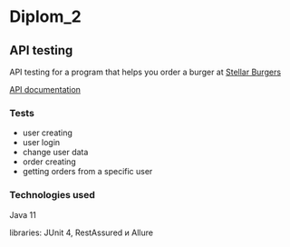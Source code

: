 # Diplom_2

## API testing 
API testing for a program that helps you order a burger at [Stellar Burgers](https://stellarburgers.nomoreparties.site/)

[API documentation](https://code.s3.yandex.net/qa-automation-engineer/java/cheatsheets/paid-track/diplom/api-documentation.pdf)

### Tests
* user creating
* user login
* change user data
* order creating
* getting orders from a specific user


### Technologies used
Java 11

libraries: JUnit 4, RestAssured и Allure
